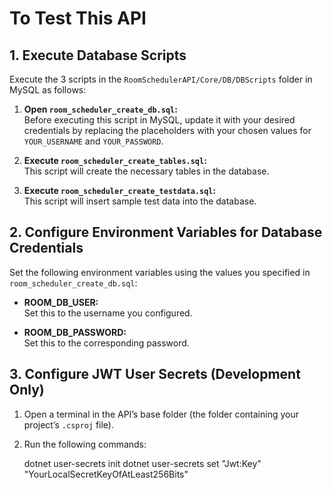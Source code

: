 # To Test This API

## 1. Execute Database Scripts

Execute the 3 scripts in the `RoomSchedulerAPI/Core/DB/DBScripts` folder in MySQL as follows:

1. **Open `room_scheduler_create_db.sql`:**  
   Before executing this script in MySQL, update it with your desired credentials by replacing the placeholders with your chosen values for `YOUR_USERNAME` and `YOUR_PASSWORD`.

2. **Execute `room_scheduler_create_tables.sql`:**  
   This script will create the necessary tables in the database.

3. **Execute `room_scheduler_create_testdata.sql`:**  
   This script will insert sample test data into the database.

## 2. Configure Environment Variables for Database Credentials

Set the following environment variables using the values you specified in `room_scheduler_create_db.sql`:

- **ROOM_DB_USER:**  
  Set this to the username you configured.

- **ROOM_DB_PASSWORD:**  
  Set this to the corresponding password.

## 3. Configure JWT User Secrets (Development Only)

1. Open a terminal in the API’s base folder (the folder containing your project’s `.csproj` file).

2. Run the following commands:

   dotnet user-secrets init
   dotnet user-secrets set "Jwt:Key" "YourLocalSecretKeyOfAtLeast256Bits"
